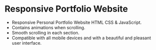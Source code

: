 # Responsive Portfolio Website


- Responsive Personal Portfolio Website HTML CSS & JavaScript.
- Contains animations when scrolling.
- Smooth scrolling in each section.
- Compatible with all mobile devices and with a beautiful and pleasant user interface.




